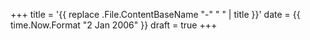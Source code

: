 +++
title = '{{ replace .File.ContentBaseName "-" " " | title }}'
date = {{ time.Now.Format "2 Jan 2006" }}
draft = true
+++
